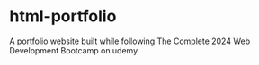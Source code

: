 # html-portfolio
A portfolio website built while following The Complete 2024 Web Development Bootcamp on udemy

